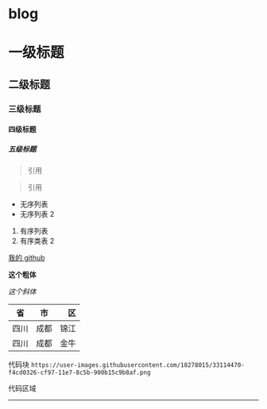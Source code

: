 # blog

# 一级标题

## 二级标题

### 三级标题

#### 四级标题

##### 五级标题

> 引用

> 引用

- 无序列表
- 无序列表 2

1. 有序列表
2. 有序类表 2

[我的 github](https://github.com/sbyxlmm)

**这个粗体**

_这个斜体_

| 省   |  市  |   区 |
| ---- | :--: | ---: |
| 四川 | 成都 | 锦江 |
| 四川 | 成都 | 金牛 |

代码块
`https://user-images.githubusercontent.com/18278015/33114470-f4cd0326-cf97-11e7-8c5b-900b15c9b8af.png`

代码区域

---
